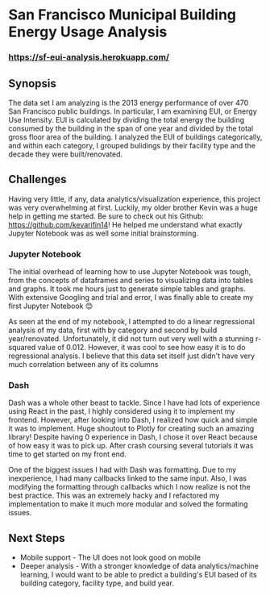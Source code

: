 # San Francisco Municipal Building Energy Usage Analysis

### https://sf-eui-analysis.herokuapp.com/

## Synopsis
The data set I am analyzing is the 2013 energy performance of over 470 San Francisco public buildings. In particular, I am examining EUI, or Energy Use Intensity. EUI is calculated by dividing the total energy the building consumed by the building in the span of one year and divided by the total gross floor area of the building. I analyzed the EUI of buildings categorically, and within each category, I grouped bulidings by their facility type and the decade they were built/renovated.

## Challenges
Having very little, if any, data analytics/visualization experience, this project was very overwhelming at first. Luckily, my older brother Kevin was a huge help in getting me started. Be sure to check out his Github: https://github.com/kevarifin14! He helped me understand what exactly Jupyter Notebook was as well some initial brainstorming. 

### Jupyter Notebook
The initial overhead of learning how to use Jupyter Notebook was tough, from the concepts of dataframes and series to visualizing data into tables and graphs. It took me hours just to generate simple tables and graphs. With extensive Googling and trial and error, I was finally able to create my first Jupyter Notebook 😊

As seen at the end of my notebook, I attempted to do a linear regressional analysis of my data, first with by category and second by build year/renovated. Unfortunately, it did not turn out very well with a stunning r-squared value of 0.012. However, it was cool to see how easy it is to do regressional analysis. I believe that this data set itself just didn't have very much correlation between any of its columns

### Dash
Dash was a whole other beast to tackle. Since I have had lots of experience using React in the past, I highly considered using it to implement my frontend. However, after looking into Dash, I realized how quick and simple it was to implement. Huge shoutout to Plotly for creating such an amazing library! Despite having 0 experience in Dash, I chose it over React because of how easy it was to pick up. After crash coursing several tutorials it was time to get started on my front end.

One of the biggest issues I had with Dash was formatting. Due to my inexperience, I had many callbacks linked to the same input. Also, I was modifying the formatting through callbacks which I now realize is not the best practice. This was an extremely hacky and I refactored my implementation to make it much more modular and solved the formating issues.

## Next Steps
* Mobile support - The UI does not look good on mobile
* Deeper analysis - With a stronger knowledge of data analytics/machine learning, I would want to be able to predict a building's EUI based of its building category, facility type, and build year.



